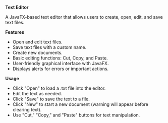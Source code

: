 **Text Editor**

A JavaFX-based text editor that allows users to create, open, edit, and save text files.

**Features**

- Open and edit text files.
- Save text files with a custom name.
- Create new documents.
- Basic editing functions: Cut, Copy, and Paste.
- User-friendly graphical interface with JavaFX.
- Displays alerts for errors or important actions.

**Usage**

- Click "Open" to load a .txt file into the editor.
- Edit the text as needed.
- Click "Save" to save the text to a file.
- Click "New" to start a new document (warning will appear before clearing text).
- Use "Cut," "Copy," and "Paste" buttons for text manipulation.
